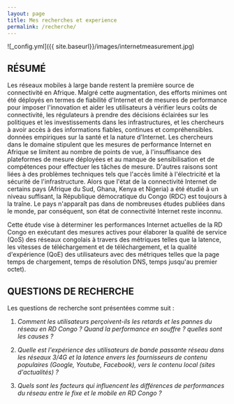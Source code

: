 ```yaml
---
layout: page
title: Mes recherches et experience
permalink: /recherche/
---
```

![_config.yml]({{ site.baseurl}}/images/internetmeasurement.jpg)

## RÉSUMÉ

Les réseaux mobiles à large bande restent la première source de connectivité en Afrique. Malgré cette augmentation, des efforts minimes ont été déployés en termes de fiabilité d'Internet et de mesures de performance pour imposer l'innovation et aider les utilisateurs à vérifier leurs coûts de connectivité, les régulateurs à prendre des décisions éclairées sur les politiques et les investissements dans les infrastructures, et les chercheurs à avoir accès à des informations fiables, continues et compréhensibles. données empiriques sur la santé et la nature d'Internet. Les chercheurs dans le domaine stipulent que les mesures de performance Internet en Afrique se limitent au nombre de points de vue, à l'insuffisance des plateformes de mesure déployées et au manque de sensibilisation et de compétences pour effectuer les tâches de mesure. D'autres raisons sont liées à des problèmes techniques tels que l'accès limité à l'électricité et la sécurité de l'infrastructure.
  Alors que l'état de la connectivité Internet de certains pays (Afrique du Sud, Ghana, Kenya et Nigeria) a été étudié à un niveau suffisant, la République démocratique du Congo (RDC) est toujours à la traîne. Le pays n'apparaît pas dans de nombreuses études publiées dans le monde, par conséquent, son état de connectivité Internet reste inconnu.

Cette étude vise à déterminer les performances Internet actuelles de la RD Congo en exécutant des mesures actives pour élaborer la qualité de service (QoS) des réseaux congolais à travers des métriques telles que la latence, les vitesses de téléchargement et de téléchargement, et la qualité d'expérience (QoE) des utilisateurs avec des métriques telles que la page temps de chargement, temps de résolution DNS, temps jusqu'au premier octet).

## QUESTIONS DE RECHERCHE

Les questions de recherche sont présentées comme suit :

1. _Comment les utilisateurs perçoivent-ils les retards et les pannes du réseau en RD Congo ? Quand la performance en souffre ? quelles sont les causes ?_

2. _Quelle est l'expérience des utilisateurs de bande passante réseau dans les réseaux 3/4G et la latence envers les fournisseurs de contenu populaires (Google, Youtube, Facebook), vers le contenu local (sites d'actualités) ?_

3. _Quels sont les facteurs qui influencent les différences de performances du réseau entre le fixe et le mobile en RD Congo ?_